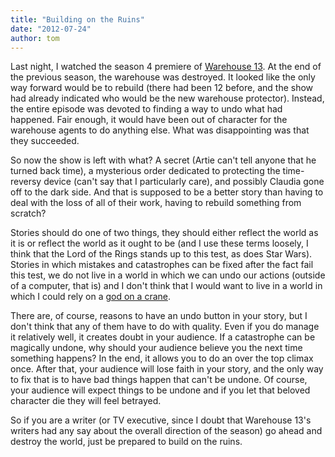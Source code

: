 ```yaml
---
title: "Building on the Ruins"
date: "2012-07-24"
author: tom
---
```


Last night, I watched the season 4 premiere of [Warehouse 13](http://en.wikipedia.org/wiki/Warehouse_13). At the end of the previous season, the warehouse was destroyed. It looked like the only way forward would be to rebuild (there had been 12 before, and the show had already indicated who would be the new warehouse protector). Instead, the entire episode was devoted to finding a way to undo what had happened. Fair enough, it would have been out of character for the warehouse agents to do anything else. What was disappointing was that they succeeded.

So now the show is left with what? A secret (Artie can't tell anyone that he turned back time), a mysterious order dedicated to protecting the time-reversy device (can't say that I particularly care), and possibly Claudia gone off to the dark side. And that is supposed to be a better story than having to deal with the loss of all of their work, having to rebuild something from scratch?

Stories should do one of two things, they should either reflect the world as it is or reflect the world as it ought to be (and I use these terms loosely, I think that the Lord of the Rings stands up to this test, as does Star Wars). Stories in which mistakes and catastrophes can be fixed after the fact fail this test, we do not live in a world in which we can undo our actions (outside of a computer, that is) and I don't think that I would want to live in a world in which I could rely on a [god on a crane](http://en.wikipedia.org/wiki/Deus_ex_machina).

There are, of course, reasons to have an undo button in your story, but I don't think that any of them have to do with quality. Even if you do manage it relatively well, it creates doubt in your audience. If a catastrophe can be magically undone, why should your audience believe you the next time something happens? In the end, it allows you to do an over the top climax once. After that, your audience will lose faith in your story, and the only way to fix that is to have bad things happen that can't be undone. Of course, your audience will expect things to be undone and if you let that beloved character die they will feel betrayed.

So if you are a writer (or TV executive, since I doubt that Warehouse 13's writers had any say about the overall direction of the season) go ahead and destroy the world, just be prepared to build on the ruins.
